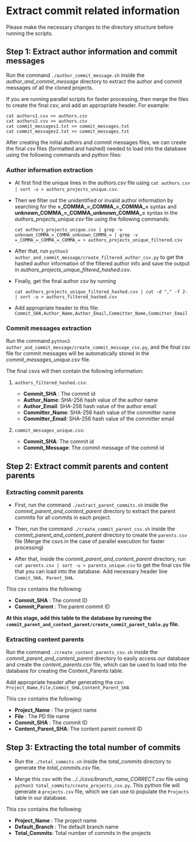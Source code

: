 # Extract commit related information

Please make the necessary changes to the directory structure before running the scripts.

## Step 1: Extract author information and commit messages

Run the command `./author_commit_message.sh` inside the *author_and_commit_message* directory to extract the author and commit messages of all the cloned projects. 

If you are running parallel scripts for faster processing, then merge the files to create the final csv, and add an appropriate header. For example:

```
cat authors1.csv >> authors.csv
cat authors2.csv >> authors.csv
cat commit_messages1.txt >> commit_messages.txt
cat commit_messages2.txt >> commit_messages.txt
```

After creating the initial authors and commit messages files, we can create the final csv files (formatted and hashed) needed to load into the database using the following commands and python files:

### Author information extraction

 - At first find the unique lines in the *authors.csv* file using `cat authors.csv | sort -u > authors_projects_unique.csv`.

 - Then we filter out the unidentified or invalid author information by searching for the **=\_COMMA\_=\_COMMA\_=\_COMMA\_=** syntax and **unknown\_COMMA\_=\_COMMA\_unknown\_COMMA\_=** syntax in the *authors_projects_unique.csv* file using the following commands:

    `cat authors_projects_unique.csv | grep -v unknown_COMMA_=_COMMA_unknown_COMMA_= | grep -v =_COMMA_=_COMMA_=_COMMA_= > authors_projects_unique_filtered.csv`

- After that, run `python3 author_and_commit_message/create_filtered_author_csv.py` to get the hashed author information of the filtered author info and save the output in *authors_projects_unique_filtered_hashed.csv*.

- Finally, get the final author csv by running

    `cat authors_projects_unique_filtered_hashed.csv | cut -d "," -f 2- | sort -u > authors_filtered_hashed.csv`

- Add appropriate header to this file: 
    `Commit_SHA,Author_Name,Author_Email,Committer_Name,Committer_Email` 


### Commit messages extraction
Run the command `python3 author_and_commit_message/create_commit_message_csv.py`, and the final csv file for commit messages will be automatically stored in the *commit_messages_unique.csv* file.

The final csvs will then contain the following information:

1. `authors_filtered_hashed.csv`:

    - **Commit_SHA** : The commit id
    - **Author_Name**: SHA-256 hash value of the author name
    - **Author_Email**: SHA-256 hash value of the author email
    - **Committer_Name**: SHA-256 hash value of the committer name
    - **Committer_Email**: SHA-256 hash value of the committer email

2. `commit_messages_unique.csv`:

    - **Commit_SHA**: The commit id
    - **Commit_Message**: The commit message of the commit id


## Step 2: Extract commit parents and content parents

### Extracting commit parents
- First, run the command `./extract_parent_commits.sh` inside the *commit_parent_and_content_parent* directory to extract the parent commits for all commits in each project.

- Then, run the command `./create_commit_parent_csv.sh` inside the *commit_parent_and_content_parent* directory to create the `parents.csv` file (Merge the csvs in the case of parallel execution for faster processing)

- After that, inside the *commit_parent_and_content_parent* directory, run  `cat parents.csv | sort -u > parents_unique.csv` to get the final csv file that you can load into the database. Add necessary header line `Commit_SHA, Parent_SHA`.

This csv contains the following:

- **Commit_SHA** : The commit ID
- **Commit_Parent** : The parent commit ID

**At this stage, add this table to the database by running the `commit_parent_and_content_parent/create_commit_parent_table.py` file.**

### Extracting content parents

Run the command `./create_content_parents_csv.sh` inside the *commit_parent_and_content_parent* directory to easily access our database and create the *content_parents.csv* file, which can be used to load into the database for creating the Content_Parents table.

Add appropriate header after generating the csv: `Project_Name,File,Commit_SHA,Content_Parent_SHA`

This csv contains the following:

- **Project_Name** : The project name
- **File** : The PD file name
- **Commit_SHA** : The commit ID
- **Content_Parent_SHA**: The content parent commit ID


## Step 3: Extracting the total number of commits
- Run the `./total_commits.sh` inside the *total_commits* directory to generate the *total_commits.csv* file.

- Merge this csv with the *../../csvs/branch_name_CORRECT.csv* file using `python3 total_commits/create_projects_csv.py`. This python file will generate a `projects.csv` file, which we can use to populate the `Projects` table in our database.

This csv contains the following:
- **Project_Name** : The project name
- **Default_Branch** : The default branch name
- **Total_Commits**: Total number of commits in the projects

